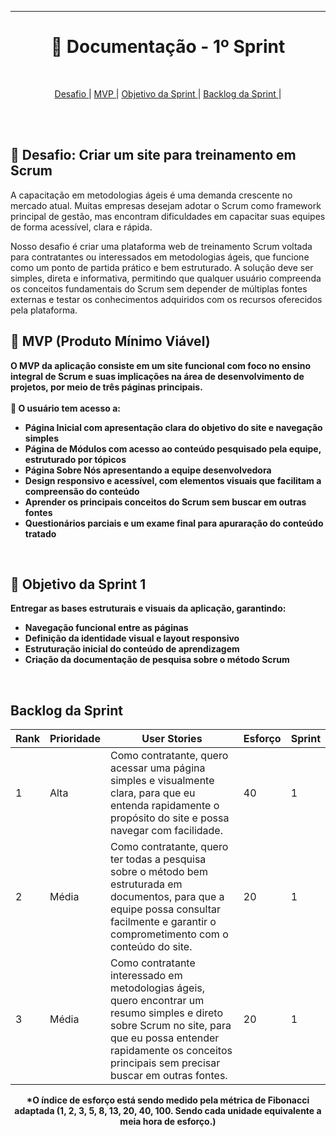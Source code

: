 
<hr>
<h1 align="center"> 📎 Documentação - 1º Sprint </h1>
<br>
<p align = "center">
  <a href = "#desafio"> Desafio </a>  |
  <a href = "#mvp"> MVP </a>  |
  <a href = "#objetivo"> Objetivo da Sprint </a>  |
  <a href = "#backlog"> Backlog da Sprint </a>  | 
</p>
<br>
<br>

## 🏁 Desafio: Criar um site para treinamento em Scrum
<a id="desafio"></a>

A capacitação em metodologias ágeis é uma demanda crescente no mercado atual. Muitas empresas desejam adotar o Scrum como framework principal de gestão, mas encontram dificuldades em capacitar suas equipes de forma acessível, clara e rápida.

Nosso desafio é criar uma plataforma web de treinamento Scrum voltada para contratantes ou interessados em metodologias ágeis, que funcione como um ponto de partida prático e bem estruturado. A solução deve ser simples, direta e informativa, permitindo que qualquer usuário compreenda os conceitos fundamentais do Scrum sem depender de múltiplas fontes externas e testar os conhecimentos adquiridos com os recursos oferecidos pela plataforma.
<br>


## 🫧 MVP (Produto Mínimo Viável)
<a id="mvp"></a>
<div>
<b>O MVP da aplicação consiste em um site funcional com foco no ensino integral de Scrum e suas implicações na área de desenvolvimento de projetos, por meio de três páginas principais.
<br>
<br>🧱 O usuário tem acesso a:
  
- Página Inicial com apresentação clara do objetivo do site e navegação simples
- Página de Módulos com acesso ao conteúdo pesquisado pela equipe, estruturado por tópicos
- Página Sobre Nós apresentando a equipe desenvolvedora
- Design responsivo e acessível, com elementos visuais que facilitam a compreensão do conteúdo
- Aprender os principais conceitos do Scrum sem buscar em outras fontes
- Questionários parciais e um exame final para apuraração do conteúdo tratado
</div>
  
<br>


## 🎯 Objetivo da Sprint 1
<a id="objetivo"></a>
Entregar as bases estruturais e visuais da aplicação, garantindo:

- Navegação funcional entre as páginas
- Definição da identidade visual e layout responsivo
- Estruturação inicial do conteúdo de aprendizagem
- Criação da documentação de pesquisa sobre o método Scrum
<br>

## Backlog da Sprint
<a id="backlog"></a>

<div align="center">

| Rank | Prioridade | User Stories                                                                                                                                                                                                             | Esforço | Sprint |
| ---- | ---------- | ------------------------------------------------------------------------------------------------------------------------------------------------------------------------------------------------------------------------ | ------- | ------ |
| 1    | Alta       | Como contratante, quero acessar uma página simples e visualmente clara, para que eu entenda rapidamente o propósito do site e possa navegar com facilidade.                                                              | 40      | 1      |
| 2    | Média      | Como contratante, quero ter todas a pesquisa sobre o método bem estruturada em documentos, para que a equipe possa consultar facilmente e garantir o comprometimento com o conteúdo do site.                             | 20      | 1      |
| 3    | Média      | Como contratante interessado em metodologias ágeis, quero encontrar um resumo simples e direto sobre Scrum no site, para que eu possa entender rapidamente os conceitos principais sem precisar buscar em outras fontes. | 20      | 1      |


*O índice de esforço está sendo medido pela métrica de Fibonacci adaptada (1, 2, 3, 5, 8, 13, 20, 40, 100. Sendo cada unidade equivalente a meia hora de esforço.)
</div>
<br>

